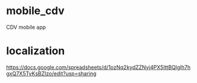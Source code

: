 # mobile_cdv

CDV mobile app

# localization
https://docs.google.com/spreadsheets/d/1ozNq2kydZZNyj4PX5IttBQlglh7hgxQ7X5TyKsBZIzo/edit?usp=sharing